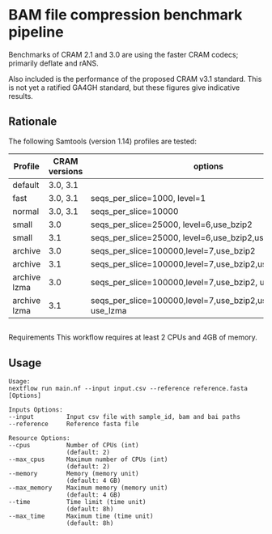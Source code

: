 # BAM file compression benchmark pipeline

Benchmarks of CRAM 2.1 and 3.0 are using the faster CRAM codecs; primarily deflate and rANS.

Also included is the performance of the proposed CRAM v3.1 standard. This is not yet a ratified GA4GH standard, but these figures give indicative results.

## Rationale

The following Samtools (version 1.14) profiles are tested:

| Profile      | CRAM versions | options                                                             |
|--------------|---------------|---------------------------------------------------------------------|
| default      | 3.0, 3.1      |                                                                     |
| fast         | 3.0, 3.1      | seqs_per_slice=1000, level=1                                        |
| normal       | 3.0, 3.1      | seqs_per_slice=10000                                                |
| small        | 3.0           | seqs_per_slice=25000, level=6,use_bzip2                             |
| small        | 3.1           | seqs_per_slice=25000, level=6,use_bzip2,use_fqz                     |
| archive      | 3.0           | seqs_per_slice=100000,level=7,use_bzip2                             |
| archive      | 3.1           | seqs_per_slice=100000,level=7,use_bzip2,use_fqz,use_arith           |
| archive lzma | 3.0           | seqs_per_slice=100000,level=7,use_bzip2, use_lzma                   |
| archive lzma | 3.1           | seqs_per_slice=100000,level=7,use_bzip2,use_fqz,use_arith, use_lzma |

##
Requirements
This workflow requires at least 2 CPUs and 4GB of memory.
## Usage

    Usage:
    nextflow run main.nf --input input.csv --reference reference.fasta [Options]

    Inputs Options:
    --input         Input csv file with sample_id, bam and bai paths
    --reference     Reference fasta file

    Resource Options:
    --cpus          Number of CPUs (int)
                    (default: 2)  
    --max_cpus      Maximum number of CPUs (int)
                    (default: 2)
    --memory        Memory (memory unit)
                    (default: 4 GB)   
    --max_memory    Maximum memory (memory unit)
                    (default: 4 GB)
    --time          Time limit (time unit)
                    (default: 8h)
    --max_time      Maximum time (time unit)
                    (default: 8h)

